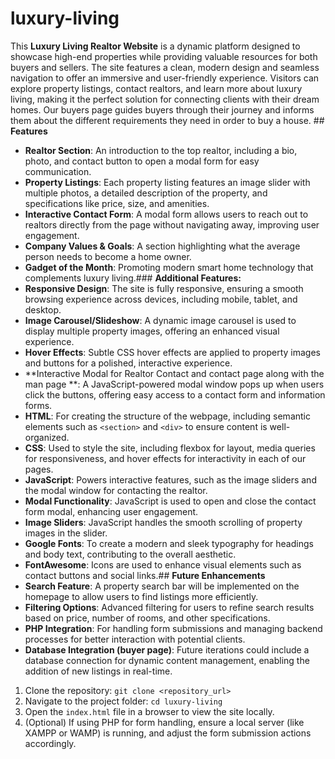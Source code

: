 # luxury-living
This **Luxury Living Realtor Website** is a dynamic platform designed to showcase high-end properties while providing valuable resources for both buyers and sellers. The site features a clean, modern design and seamless navigation to offer an immersive and user-friendly experience. Visitors can explore property listings, contact realtors, and learn more about luxury living, making it the perfect solution for connecting clients with their dream homes. Our buyers page guides buyers through their journey and informs them about the different requirements they need in order to buy a house. ## **Features**
 - **Realtor Section**: An introduction to the top realtor, including a bio, photo, and contact button to open a modal form for easy communication.
 - **Property Listings**: Each property listing features an image slider with multiple photos, a detailed description of the property, and specifications like price, size, and amenities.
 - **Interactive Contact Form**: A modal form allows users to reach out to realtors directly from the page without navigating away, improving user engagement.
 - **Company Values & Goals**: A section highlighting what the average person needs to become a home owner.
 - **Gadget of the Month**: Promoting modern smart home technology that complements luxury living.### **Additional Features:**
 - **Responsive Design**: The site is fully responsive, ensuring a smooth browsing experience across devices, including mobile, tablet, and desktop.
 - **Image Carousel/Slideshow**: A dynamic image carousel is used to display multiple property images, offering an enhanced visual experience.
 - **Hover Effects**: Subtle CSS hover effects are applied to property images and buttons for a polished, interactive experience.
 - **Interactive Modal for Realtor Contact and contact page along with the man page **: A JavaScript-powered modal window pops up when users click the buttons, offering easy access to a contact form and information forms.
 - **HTML**: For creating the structure of the webpage, including semantic elements such as `<section>` and `<div>` to ensure content is well-organized.
 - **CSS**: Used to style the site, including flexbox for layout, media queries for responsiveness, and hover effects for interactivity in each of our pages.
 - **JavaScript**: Powers interactive features, such as the image sliders and the modal window for contacting the realtor.
  - **Modal Functionality**: JavaScript is used to open and close the contact form modal, enhancing user engagement.
  - **Image Sliders**: JavaScript handles the smooth scrolling of property images in the slider.
 - **Google Fonts**: To create a modern and sleek typography for headings and body text, contributing to the overall aesthetic.
 - **FontAwesome**: Icons are used to enhance visual elements such as contact buttons and social links.## **Future Enhancements**
 - **Search Feature**: A property search bar will be implemented on the homepage to allow users to find listings more efficiently.
 - **Filtering Options**: Advanced filtering for users to refine search results based on price, number of rooms, and other specifications.
 - **PHP Integration**: For handling form submissions and managing backend processes for better interaction with potential clients.
 - **Database Integration (buyer page)**: Future iterations could include a database connection for dynamic content management, enabling the addition of new listings in real-time.
 1. Clone the repository: `git clone <repository_url>`
 2. Navigate to the project folder: `cd luxury-living`
 3. Open the `index.html` file in a browser to view the site locally.
 4. (Optional) If using PHP for form handling, ensure a local server (like XAMPP or WAMP) is running, and adjust the form submission actions accordingly.